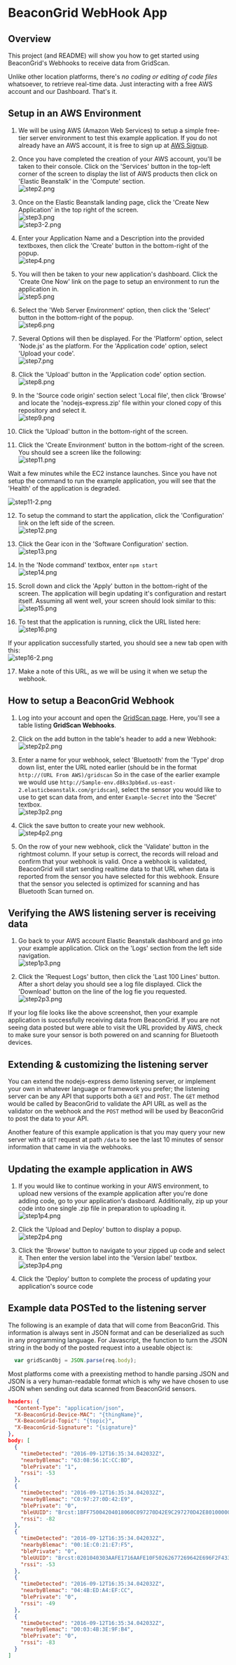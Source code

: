 # BeaconGrid WebHook App

## Overview
This project (and README) will show you how to get started using BeaconGrid's
Webhooks to receive data from GridScan.

Unlike other location platforms, there's _no coding or editing of code files_
whatsoever, to retrieve real-time data. Just interacting with a free 
AWS account and our Dashboard. That's it.

## Setup in an AWS Environment

1. We will be using AWS (Amazon Web Services) to setup a simple free-tier server environment
to test this example application. If you do not already have an AWS account, it is free to
sign up at [AWS Signup](https://aws.amazon.com/).<br/>

2. Once you have completed the creation of your AWS account, you'll be taken to their console.
Click on the 'Services' button in the top-left corner of the screen to display the list
of AWS products then click on 'Elastic Beanstalk' in the 'Compute' section.<br/>
![step2.png](https://s3.amazonaws.com/beacongrid-hosted-media/step2.PNG)<br/>

3. Once on the Elastic Beanstalk landing page, click the 'Create New Application' in the top right
of the screen.<br/>
![step3.png](https://s3.amazonaws.com/beacongrid-hosted-media/step3.PNG)<br/>
![step3-2.png](https://s3.amazonaws.com/beacongrid-hosted-media/step3-2.PNG)<br/>

4. Enter your Application Name and a Description into the provided textboxes, then click the
'Create' button in the bottom-right of the popup.<br/>
![step4.png](https://s3.amazonaws.com/beacongrid-hosted-media/step4.PNG)<br/>

5. You will then be taken to your new application's dashboard. Click the 'Create One Now' link
on the page to setup an environment to run the application in.<br/>
![step5.png](https://s3.amazonaws.com/beacongrid-hosted-media/step5.PNG)<br/>

6. Select the 'Web Server Environment' option, then click the 'Select' button in the bottom-right
of the popup.<br/>
![step6.png](https://s3.amazonaws.com/beacongrid-hosted-media/step6.PNG)<br/>

7. Several Options will then be displayed. For the 'Platform' option, select 'Node.js' as the 
platform. For the 'Application code' option, select 'Upload your code'.<br/>
![step7.png](https://s3.amazonaws.com/beacongrid-hosted-media/step7.PNG)<br/>

8. Click the 'Upload' button in the 'Application code' option section.<br/>
![step8.png](https://s3.amazonaws.com/beacongrid-hosted-media/step8.PNG)<br/>

9. In the 'Source code origin' section select 'Local file', then click 'Browse' and locate
the 'nodejs-express.zip' file within your cloned copy of this repository and select it.<br/>
![step9.png](https://s3.amazonaws.com/beacongrid-hosted-media/step9.PNG)<br/>

10. Click the 'Upload' button in the bottom-right of the screen.

11. Click the 'Create Environment' button in the bottom-right of the screen. You should see a screen
like the following:<br/>
![step11.png](https://s3.amazonaws.com/beacongrid-hosted-media/step11.PNG)<br/>

Wait a few minutes while the EC2 instance launches. Since you have not setup the command to run 
the example application, you will see that the 'Health' of the application is degraded. <br/>

![step11-2.png](https://s3.amazonaws.com/beacongrid-hosted-media/step11-2.PNG)<br/>

12. To setup the command to start the application, click the 'Configuration' link on the left 
side of the screen.<br/>
![step12.png](https://s3.amazonaws.com/beacongrid-hosted-media/step12.PNG)<br/>

13. Click the Gear icon in the 'Software Configuration' section.<br/>
![step13.png](https://s3.amazonaws.com/beacongrid-hosted-media/step13.PNG)<br/>

14. In the 'Node command' textbox, enter ```npm start```<br/>
![step14.png](https://s3.amazonaws.com/beacongrid-hosted-media/step14.PNG)<br/>

15. Scroll down and click the 'Apply' button in the bottom-right of the screen. The application will
begin updating it's configuration and restart itself. Assuming all went well, your screen should
look similar to this:<br/>
![step15.png](https://s3.amazonaws.com/beacongrid-hosted-media/step15.PNG)<br/>

16. To test that the application is running, click the URL listed here:<br/>
![step16.png](https://s3.amazonaws.com/beacongrid-hosted-media/step16.PNG)<br/>

If your application successfully started, you should see a new tab open with this:<br/>
![step16-2.png](https://s3.amazonaws.com/beacongrid-hosted-media/step16-2.PNG)<br/>

17. Make a note of this URL, as we will be using it when we setup the webhook.

## How to setup a BeaconGrid Webhook
1. Log into your account and open the [GridScan page](https://dashboard.beacongrid.com/#/webhooks).
    Here, you'll see a table listing **GridScan Webhooks**.<br/>
    
2. Click on the add button in the table's header to add a new Webhook:<br/>
![step2p2.png](https://s3.amazonaws.com/beacongrid-hosted-media/step2p2.PNG)<br/>
    
3. Enter a name for your webhook, select 'Bluetooth' from the 'Type' drop down list,
enter the URL noted earlier (should be in the format ```http://(URL From AWS)/gridscan``` So in the case of
the earlier example we would use ```http://Sample-env.d8ks3pb6xd.us-east-2.elasticbeanstalk.com/gridscan```),
select the sensor you would like to use to get scan data from,
and enter ```Example-Secret``` into the 'Secret' textbox.<br/>
![step3p2.png](https://s3.amazonaws.com/beacongrid-hosted-media/step3p2.PNG)<br/>

4. Click the save button to create your new webhook.<br/>
![step4p2.png](https://s3.amazonaws.com/beacongrid-hosted-media/step4p2.PNG)<br/>

5. On the row of your new webhook, click the 'Validate' button in the rightmost column.
If your setup is correct, the records will reload and confirm that your webhook is valid.
Once a webhook is validated, BeaconGrid will start sending realtime data to that URL
when data is reported from the sensor you have selected for this webhook. Ensure that
the sensor you selected is optimized for scanning and has Bluetooth Scan turned on.

## Verifying the AWS listening server is receiving data
1. Go back to your AWS account Elastic Beanstalk dashboard and go into your example
application. Click on the 'Logs' section from the left side navigation.<br/>
![step1p3.png](https://s3.amazonaws.com/beacongrid-hosted-media/step1p3.PNG)<br/>

2. Click the 'Request Logs' button, then click the 'Last 100 Lines' button. After a short
delay you should see a log file displayed. Click the 'Download' button on the line of the
log fie you requested.<br/>
![step2p3.png](https://s3.amazonaws.com/beacongrid-hosted-media/step2p3.PNG)<br/>

If your log file looks like the above screenshot, then your example application is successfully
receiving data from BeaconGrid. If you are not seeing data posted but were able to visit the URL
provided by AWS, check to make sure your sensor is both powered on and scanning for Bluetooth
devices.

## Extending & customizing the listening server
You can extend the nodejs-express demo listening server, or implement your own
in whatever language or framework you prefer; the listening server can be any
API that supports both a `GET` and `POST`. The `GET` method would be called by
BeaconGrid to validate the API URL as well as the validator on the webhook
and the `POST` method will be used by BeaconGrid to post the data to your API.

Another feature of this example application is that you may query your new server
with a ```GET``` request at path ```/data``` to see the last 10 minutes of sensor
information that came in via the webhooks.

## Updating the example application in AWS
1. If you would like to continue working in your AWS environment, to upload new versions of
the example application after you're done adding code, go to your application's dasboard. 
Additionally, zip up your code into one single .zip file in preparation to uploading it.<br/>
![step1p4.png](https://s3.amazonaws.com/beacongrid-hosted-media/step1p4.PNG)<br/>

2. Click the 'Upload and Deploy' button to display a popup. <br/>
![step2p4.png](https://s3.amazonaws.com/beacongrid-hosted-media/step2p4.PNG)<br/>

3. Click the 'Browse' button to navigate to your zipped up code and select it. Then 
enter the version label into the 'Version label' textbox.<br/>
![step3p4.png](https://s3.amazonaws.com/beacongrid-hosted-media/step3p4.PNG)<br/>

4. Click the 'Deploy' button to complete the process of updating your application's 
source code

## Example data POSTed to the listening server
The following is an example of data that will come from BeaconGrid. This information
is always sent in JSON format and can be deserialized as such in any programming language.
For Javascript, the function to turn the JSON string in the body of the posted
request into a useable object is: 
```JavaScript
  var gridScanObj = JSON.parse(req.body);
```

Most platforms come with a preexisting method to handle parsing JSON and JSON 
is a very human-readable format which is why we have chosen to use JSON when sending 
out data scanned from BeaconGrid sensors.

```json
headers: {
  "Content-Type": "application/json",
  "X-BeaconGrid-Device-MAC": "{thingName}",
  "X-BeaconGrid-Topic": "{topic}",
  "X-BeaconGrid-Signature": "{signature}"
},
body: [
  {
    "timeDetected": "2016-09-12T16:35:34.042032Z",
    "nearbyBlemac": "63:08:56:1C:CC:BD",
    "blePrivate": "1",
    "rssi": -53
  },
  {
    "timeDetected": "2016-09-12T16:35:34.042032Z",
    "nearbyBlemac": "C0:97:27:0D:42:E9",
    "blePrivate": "0",
    "bleUUID": "Brcst:1BFF75004204018060C097270D42E9C297270D42E801000000000000",
    "rssi": -82
  },
  {
    "timeDetected": "2016-09-12T16:35:34.042032Z",
    "nearbyBlemac": "00:1E:C0:21:E7:F5",
    "blePrivate": "0",
    "bleUUID": "Brcst:0201040303AAFE1716AAFE10F50262677269642E696F2F4335767275533865",
    "rssi": -53
  },
  {
    "timeDetected": "2016-09-12T16:35:34.042032Z",
    "nearbyBlemac": "04:4B:ED:A4:EF:CC",
    "blePrivate": "0",
    "rssi": -49
  },
  {
    "timeDetected": "2016-09-12T16:35:34.042032Z",
    "nearbyBlemac": "D0:03:4B:3E:9F:B4",
    "blePrivate": "0",
    "rssi": -83
  }
]
```
